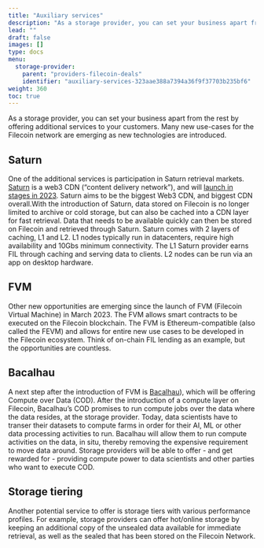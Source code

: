 ```yaml
---
title: "Auxiliary services"
description: "As a storage provider, you can set your business apart from the rest by offering additional services to your customers."
lead: ""
draft: false
images: []
type: docs
menu:
  storage-provider:
    parent: "providers-filecoin-deals"
    identifier: "auxiliary-services-323aae388a7394a36f9f37703b235bf6"
weight: 360
toc: true
---
```


As a storage provider, you can set your business apart from the rest by offering additional services to your customers. Many new use-cases for the Filecoin network are emerging as new technologies are introduced.

## Saturn

One of the additional services is participation in Saturn retrieval markets. [Saturn](https://strn.network) is a web3 CDN (“content delivery network”), and will [launch in stages in 2023](https://strn.network/#roadmap). Saturn aims to be the biggest Web3 CDN, and biggest CDN overall.With the introduction of Saturn, data stored on Filecoin is no longer limited to archive or cold storage, but can also be cached into a CDN layer for fast retrieval. Data that needs to be available quickly can then be stored on Filecoin and retrieved through Saturn.
Saturn comes with 2 layers of caching, L1 and L2. L1 nodes typically run in datacenters, require high availability and 10Gbs minimum connectivity. The L1 Saturn provider earns FIL through caching and serving data to clients. L2 nodes can be run via an app on desktop hardware.

## FVM

Other new opportunities are emerging since the launch of FVM (Filecoin Virtual Machine) in March 2023. The FVM allows smart contracts to be executed on the Filecoin blockchain. The FVM is Ethereum-compatible (also called the FEVM) and allows for entire new use cases to be developed in the Filecoin ecosystem. Think of on-chain FIL lending as an example, but the opportunities are countless.

## Bacalhau

A next step after the introduction of FVM is [Bacalhau](https://docs.bacalhau.org/)), which will be offering Compute over Data (COD). After the introduction of a compute layer on Filecoin, Bacalhau’s COD promises to run compute jobs over the data where the data resides, at the storage provider. Today, data scientists have to transer their datasets to compute farms in order for their AI, ML or other data processing activities to run. Bacalhau will allow them to run compute activities on the data, in situ, thereby removing the expensive requirement to move data around. Storage providers will be able to offer - and get rewarded for - providing compute power to data scientists and other parties who want to execute COD.

## Storage tiering

Another potential service to offer is storage tiers with various performance profiles. For example, storage providers can offer hot/online storage by keeping an additional copy of the unsealed data available for immediate retrieval, as well as the sealed that has been stored on the Filecoin Network.
